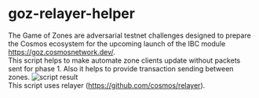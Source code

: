 # goz-relayer-helper

The Game of Zones are adversarial testnet challenges designed to prepare the Cosmos ecosystem for the upcoming launch of the IBC module https://goz.cosmosnetwork.dev/.  
This script helps to make automate zone clients update without packets sent for phase 1. Also it helps to provide transaction sending between zones.
![script result](/img/goz-relayer-helper.png)  
This script uses relayer (https://github.com/cosmos/relayer).

